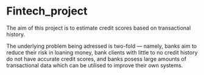 # Fintech_project

The aim of this project is to estimate credit scores based on transactional history.

The underlying problem being adressed is two-fold — namely, banks aim to reduce their risk in loaning money, bank clients with little to no credit history do not have accurate credit scores, and banks posess large amounts of transactional data which can be utilised to improve their own systems.
